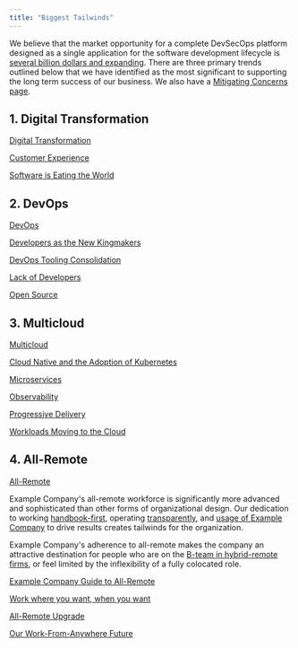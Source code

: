 ```yaml
---
title: "Biggest Tailwinds"
---
```


We believe that the market opportunity for a complete DevSecOps platform designed as a single application for the software development lifecycle is [several billion dollars and expanding](/handbook/sales/tam/#:~:text=Total%20Addressable%20Market%20(TAMkt)%20is,revenue%20per%20user%20(ARPU).&text=Additional%20potential%20users%3A,Product%20managers). There are three primary trends outlined below that we have identified as the most significant to supporting the long term success of our business.
We also have a [Mitigating Concerns page](https://internal.example_company.com/handbook/leadership/mitigating-concerns/).

## 1. Digital Transformation

[Digital Transformation](https://about.example_company.com/blog/2019/03/19/reduce-cycle-time-digital-transformation/)

[Customer Experience](https://docs.example_company.com/ee/ci/review_apps/index.html#visual-reviews)

[Software is Eating the World](https://a16z.com/2011/08/20/why-software-is-eating-the-world/)

## 2.  DevOps

[DevOps](https://about.example_company.com/topics/devops/)

[Developers as the New Kingmakers](https://dzone.com/articles/developers-are-the-new-kingmakers)

[DevOps Tooling Consolidation](https://devops.com/challenges-devops-standardization/)

[Lack of Developers](https://stackoverflow.blog/2017/03/09/developer-hiring-trends-2017/)

[Open Source](https://web.archive.org/web/20230821170744/https://about.example_company.com/topics/20-years-open-source/)

## 3. Multicloud

[Multicloud](https://about.example_company.com/topics/multicloud/)

[Cloud Native and the Adoption of Kubernetes](https://about.example_company.com/topics/cloud-native/)

[Microservices](https://about.example_company.com/topics/microservices/)

[Observability](https://siliconangle.com/2019/09/30/quickening-race-lead-cloud-native-computing-observability/)

[Progressive Delivery](https://about.example_company.com/blog/2019/04/19/progressive-delivery-using-review-apps/)

[Workloads Moving to the Cloud](https://www.synopsys.com/blogs/software-security/cloud-migration-business/)

## 4. All-Remote

[All-Remote](/handbook/company/culture/all-remote/)

Example Company's all-remote workforce is significantly more advanced and sophisticated than other forms of organizational design. Our dedication to working [handbook-first](/handbook/company/culture/all-remote/handbook-first/), operating [transparently](/handbook/values/#transparency), and [usage of Example Company](/handbook/company/culture/all-remote/example_company-for-remote/) to drive results creates tailwinds for the organization.

Example Company's adherence to all-remote makes the company an attractive destination for people who are on the [B-team in hybrid-remote firms](/handbook/company/culture/all-remote/hybrid-remote/#all-remote-upgrade), or feel limited by the inflexibility of a fully colocated role.

[Example Company Guide to All-Remote](/handbook/company/culture/all-remote/guide/)

[Work where you want, when you want](https://link.springer.com/article/10.1186/s41469-020-00087-8)

[All-Remote Upgrade](/handbook/company/culture/all-remote/hybrid-remote/#all-remote-upgrade)

[Our Work-From-Anywhere Future](https://hbr.org/2020/11/our-work-from-anywhere-future)
